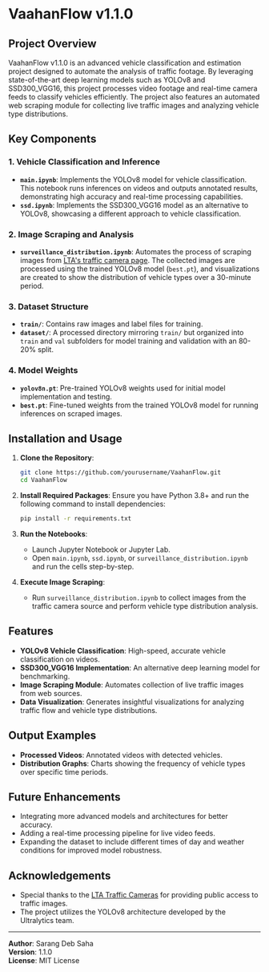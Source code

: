 # VaahanFlow v1.1.0


## Project Overview

VaahanFlow v1.1.0 is an advanced vehicle classification and estimation project designed to automate the analysis of traffic footage. By leveraging state-of-the-art deep learning models such as YOLOv8 and SSD300\_VGG16, this project processes video footage and real-time camera feeds to classify vehicles efficiently. The project also features an automated web scraping module for collecting live traffic images and analyzing vehicle type distributions.

## Key Components

### 1. Vehicle Classification and Inference

- **`main.ipynb`**: Implements the YOLOv8 model for vehicle classification. This notebook runs inferences on videos and outputs annotated results, demonstrating high accuracy and real-time processing capabilities.
- **`ssd.ipynb`**: Implements the SSD300\_VGG16 model as an alternative to YOLOv8, showcasing a different approach to vehicle classification.

### 2. Image Scraping and Analysis

- **`surveillance_distribution.ipynb`**: Automates the process of scraping images from [LTA's traffic camera page](https://onemotoring.lta.gov.sg/content/onemotoring/home/driving/traffic_information/traffic-cameras/tpe.html). The collected images are processed using the trained YOLOv8 model (`best.pt`), and visualizations are created to show the distribution of vehicle types over a 30-minute period.

### 3. Dataset Structure

- **`train/`**: Contains raw images and label files for training.
- **`dataset/`**: A processed directory mirroring `train/` but organized into `train` and `val` subfolders for model training and validation with an 80-20% split.

### 4. Model Weights

- **`yolov8n.pt`**: Pre-trained YOLOv8 weights used for initial model implementation and testing.
- **`best.pt`**: Fine-tuned weights from the trained YOLOv8 model for running inferences on scraped images.

## Installation and Usage

1. **Clone the Repository**:

   ```bash
   git clone https://github.com/yourusername/VaahanFlow.git
   cd VaahanFlow
   ```

2. **Install Required Packages**: Ensure you have Python 3.8+ and run the following command to install dependencies:

   ```bash
   pip install -r requirements.txt
   ```

3. **Run the Notebooks**:

   - Launch Jupyter Notebook or Jupyter Lab.
   - Open `main.ipynb`, `ssd.ipynb`, or `surveillance_distribution.ipynb` and run the cells step-by-step.

4. **Execute Image Scraping**:

   - Run `surveillance_distribution.ipynb` to collect images from the traffic camera source and perform vehicle type distribution analysis.

## Features

- **YOLOv8 Vehicle Classification**: High-speed, accurate vehicle classification on videos.
- **SSD300\_VGG16 Implementation**: An alternative deep learning model for benchmarking.
- **Image Scraping Module**: Automates collection of live traffic images from web sources.
- **Data Visualization**: Generates insightful visualizations for analyzing traffic flow and vehicle type distributions.

## Output Examples

- **Processed Videos**: Annotated videos with detected vehicles.
- **Distribution Graphs**: Charts showing the frequency of vehicle types over specific time periods.

## Future Enhancements

- Integrating more advanced models and architectures for better accuracy.
- Adding a real-time processing pipeline for live video feeds.
- Expanding the dataset to include different times of day and weather conditions for improved model robustness.

## Acknowledgements

- Special thanks to the [LTA Traffic Cameras](https://onemotoring.lta.gov.sg/content/onemotoring/home/driving/traffic_information/traffic-cameras/tpe.html) for providing public access to traffic images.
- The project utilizes the YOLOv8 architecture developed by the Ultralytics team.

---

**Author**: Sarang Deb Saha\
**Version**: 1.1.0\
**License**: MIT License
